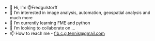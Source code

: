 - 👋 Hi, I’m @Fredgulstorff
- 👀 I’m interested in image analysis, automation, geospatial analysis and much more
- 🌱 I’m currently learning FME and python 
- 💞️ I’m looking to collaborate on ...
- 📫 How to reach me - f.b.c.g.tennis@gmail.com


<!---
Fredgulstorff/Fredgulstorff is a ✨ special ✨ repository because its `README.md` (this file) appears on your GitHub profile.
You can click the Preview link to take a look at your changes.
--->
